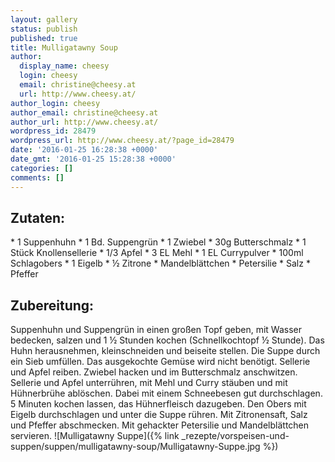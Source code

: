 ```yaml
---
layout: gallery
status: publish
published: true
title: Mulligatawny Soup
author:
  display_name: cheesy
  login: cheesy
  email: christine@cheesy.at
  url: http://www.cheesy.at/
author_login: cheesy
author_email: christine@cheesy.at
author_url: http://www.cheesy.at/
wordpress_id: 28479
wordpress_url: http://www.cheesy.at/?page_id=28479
date: '2016-01-25 16:28:38 +0000'
date_gmt: '2016-01-25 15:28:38 +0000'
categories: []
comments: []
---
```

## Zutaten:
\* 1 Suppenhuhn
\* 1 Bd. Suppengrün
\* 1 Zwiebel
\* 30g Butterschmalz
\* 1 Stück Knollensellerie
\* 1/3 Apfel
\* 3 EL Mehl
\* 1 EL Currypulver
\* 100ml Schlagobers
\* 1 Eigelb
\* ½ Zitrone
\* Mandelblättchen
\* Petersilie
\* Salz
\* Pfeffer
## Zubereitung:
Suppenhuhn und Suppengrün in einen großen Topf geben, mit Wasser bedecken, salzen und 1 ½ Stunden kochen (Schnellkochtopf ½ Stunde). Das Huhn herausnehmen, kleinschneiden und beiseite stellen. Die Suppe durch ein Sieb umfüllen. Das ausgekochte Gemüse wird nicht benötigt. Sellerie und Apfel reiben. Zwiebel hacken und im Butterschmalz anschwitzen. Sellerie und Apfel unterrühren, mit Mehl und Curry stäuben und mit Hühnerbrühe ablöschen. Dabei mit einem Schneebesen gut durchschlagen. 5 Minuten kochen lassen, das Hühnerfleisch dazugeben. Den Obers mit Eigelb durchschlagen und unter die Suppe rühren. Mit Zitronensaft, Salz und Pfeffer abschmecken. Mit gehackter Petersilie und Mandelblättchen servieren.
![Mulligatawny Suppe]({% link _rezepte/vorspeisen-und-suppen/suppen/mulligatawny-soup/Mulligatawny-Suppe.jpg %})
